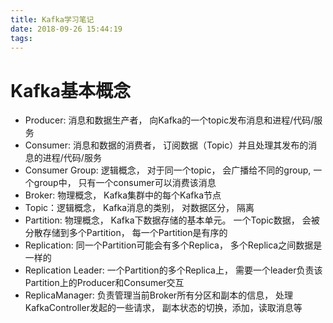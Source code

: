 ```yaml
---
title: Kafka学习笔记
date: 2018-09-26 15:44:19
tags:
---
```


# Kafka基本概念

* Producer: 消息和数据生产者， 向Kafka的一个topic发布消息和进程/代码/服务
* Consumer: 消息和数据的消费者， 订阅数据（Topic）并且处理其发布的消息的进程/代码/服务
* Consumer Group: 逻辑概念， 对于同一个topic， 会广播给不同的group, 一个group中， 只有一个consumer可以消费该消息
* Broker: 物理概念， Kafka集群中的每个Kafka节点
* Topic：逻辑概念， Kafka消息的类别， 对数据区分， 隔离
* Partition: 物理概念， Kafka下数据存储的基本单元。 一个Topic数据， 会被分散存储到多个Partition， 每一个Partition是有序的
* Replication: 同一个Partition可能会有多个Replica， 多个Replica之间数据是一样的
* Replication Leader: 一个Partition的多个Replica上， 需要一个leader负责该Partition上的Producer和Consumer交互
* ReplicaManager: 负责管理当前Broker所有分区和副本的信息， 处理KafkaController发起的一些请求， 副本状态的切换，添加，读取消息等

